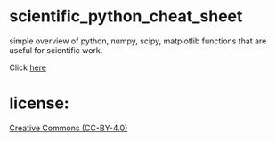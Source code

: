 # scientific_python_cheat_sheet
simple overview of python, numpy, scipy, matplotlib functions that are useful
for scientific work.

Click [here](sheet.md)

# license:

[Creative Commons (CC-BY-4.0)](LICENSE)
